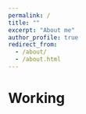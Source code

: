 ```yaml
---
permalink: /
title: ""
excerpt: "About me"
author_profile: true
redirect_from: 
  - /about/
  - /about.html
---
```


Working
======

